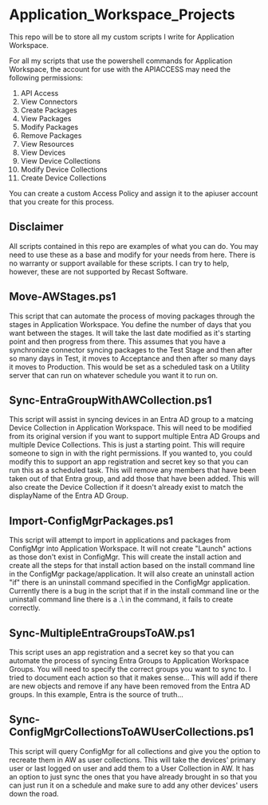 # Application_Workspace_Projects
This repo will be to store all my custom scripts I write for Application Workspace.

For all my scripts that use the powershell commands for Application Workspace, the account for use with the APIACCESS may need the following permissions:

1. API Access
2. View Connectors
3. Create Packages
4. View Packages
5. Modify Packages
6. Remove Packages
7. View Resources
8. View Devices
9. View Device Collections
10. Modify Device Collections
11. Create Device Collections

You can create a custom Access Policy and assign it to the apiuser account that you create for this process.

## Disclaimer

All scripts contained in this repo are examples of what you can do. You may need to use these as a base and modify for your needs from here. There is no warranty or support available for these scripts. I can try to help, however, these are not supported by Recast Software.

## Move-AWStages.ps1 

This script that can automate the process of moving packages through the stages in Application Workspace. You define the number of days that you want between the stages. It will take the last date modified as it's starting point and then progress from there. This assumes that you have a synchronize connector syncing packages to the Test Stage and then after so many days in Test, it moves to Acceptance and then after so many days it moves to Production. This would be set as a scheduled task on a Utility server that can run on whatever schedule you want it to run on.

## Sync-EntraGroupWithAWCollection.ps1 

This script will assist in syncing devices in an Entra AD group to a matcing Device Collection in Application Workspace. This will need to be modified from its original version if you want to support multiple Entra AD Groups and multiple Device Collections. This is just a starting point. This will require someone to sign in with the right permissions. If you wanted to, you could modify this to support an app registration and secret key so that you can run this as a scheduled task. This will remove any members that have been taken out of that Entra group, and add those that have been added. This will also create the Device Collection if it doesn't already exist to match the displayName of the Entra AD Group.

## Import-ConfigMgrPackages.ps1

This script will attempt to import in applications and packages from ConfigMgr into Application Workspace. It will not create "Launch" actions as those don't exist in ConfigMgr. This will create the install action and create all the steps for that install action based on the install command line in the ConfigMgr package/application. It will also create an uninstall action "if" there is an uninstall command specified in the ConfigMgr application. Currently there is a bug in the script that if in the install command line or the uninstall command line there is a .\ in the command, it fails to create correctly.

## Sync-MultipleEntraGroupsToAW.ps1

This script uses an app registration and a secret key so that you can automate the process of syncing Entra Groups to Application Workspace Groups. You will need to specify the correct groups you want to sync to. I tried to document each action so that it makes sense... This will add if there are new objects and remove if any have been removed from the Entra AD groups. In this example, Entra is the source of truth...

## Sync-ConfigMgrCollectionsToAWUserCollections.ps1

This script will query ConfigMgr for all collections and give you the option to recreate them in AW as user collections. This will take the devices' primary user or last logged on user and add them to a User Collection in AW. It has an option to just sync the ones that you have already brought in so that you can just run it on a schedule and make sure to add any other devices' users down the road.
